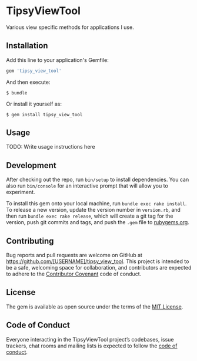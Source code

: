 # TipsyViewTool

Various view specific methods for applications I use.

## Installation

Add this line to your application's Gemfile:

```ruby
gem 'tipsy_view_tool'
```

And then execute:

    $ bundle

Or install it yourself as:

    $ gem install tipsy_view_tool

## Usage

TODO: Write usage instructions here

## Development

After checking out the repo, run `bin/setup` to install dependencies. You can also run `bin/console` for an interactive prompt that will allow you to experiment.

To install this gem onto your local machine, run `bundle exec rake install`. To release a new version, update the version number in `version.rb`, and then run `bundle exec rake release`, which will create a git tag for the version, push git commits and tags, and push the `.gem` file to [rubygems.org](https://rubygems.org).

## Contributing

Bug reports and pull requests are welcome on GitHub at https://github.com/[USERNAME]/tipsy_view_tool. This project is intended to be a safe, welcoming space for collaboration, and contributors are expected to adhere to the [Contributor Covenant](http://contributor-covenant.org) code of conduct.

## License

The gem is available as open source under the terms of the [MIT License](https://opensource.org/licenses/MIT).

## Code of Conduct

Everyone interacting in the TipsyViewTool project’s codebases, issue trackers, chat rooms and mailing lists is expected to follow the [code of conduct](https://github.com/[USERNAME]/tipsy_view_tool/blob/master/CODE_OF_CONDUCT.md).
